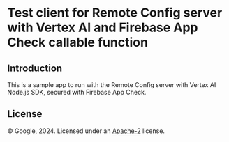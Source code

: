 Test client for Remote Config server with Vertex AI and Firebase App Check callable function
============================================================================================

Introduction
------------

This is a sample app to run with the Remote Config server with Vertex AI Node.js SDK, secured
with Firebase App Check. 

<!-- Introduction
------------

[Read more about Remote Config for servers](https://firebase.google.com/docs/remote-config/server).

Getting Started
---------------

 1. Create your project on the [Firebase Console](https://console.firebase.google.com).
 2. Create a ReCAPTCHA Enterprise key in the same project.
 3. Enable App Check in the Firebase console with the ReCAPTCHA Enterprise site key you created.
 4. Copy your Firebase project config and your ReCAPTCHA Enterprise site key into the appropriate places in `config.ts` in this directory.
 5. Set up the function as described in the readme in the ../functions directory.
 5. In this directory, run `npm install`
 6. In this directory, run `npm run dev`

To run this app against the generateWithVertex function running in an emulator, set
`testMode` to true.
 
<!-- Support
-------

- [Firebase Support](https://firebase.google.com/support/) -->

License
-------

© Google, 2024. Licensed under an [Apache-2](../LICENSE) license.
